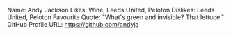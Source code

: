 Name: Andy Jackson
Likes: Wine, Leeds United, Peloton
Dislikes: Leeds United, Peloton
Favourite Quote: "What's green and invisible?  That lettuce." 
GitHub Profile URL: https://github.com/andyja
